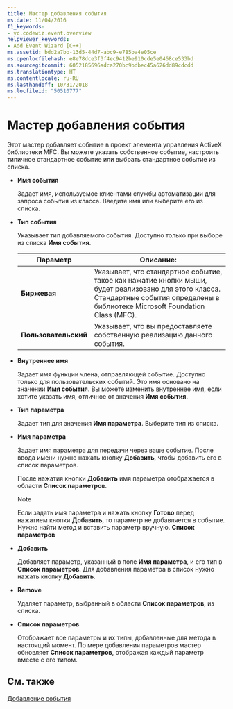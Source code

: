 ```yaml
---
title: Мастер добавления события
ms.date: 11/04/2016
f1_keywords:
- vc.codewiz.event.overview
helpviewer_keywords:
- Add Event Wizard [C++]
ms.assetid: bdd2a7bb-13d5-44d7-abc9-e785ba4e05ce
ms.openlocfilehash: e8e78dce3f3f4ec9412be910cde5e0468ce533bd
ms.sourcegitcommit: 6052185696adca270bc9bdbec45a626dd89cdcdd
ms.translationtype: HT
ms.contentlocale: ru-RU
ms.lasthandoff: 10/31/2018
ms.locfileid: "50510777"
---
```

# <a name="add-event-wizard"></a>Мастер добавления события

Этот мастер добавляет событие в проект элемента управления ActiveX библиотеки MFC. Вы можете указать собственное событие, настроить типичное стандартное событие или выбрать стандартное событие из списка.

- **Имя события**

   Задает имя, используемое клиентами службы автоматизации для запроса события из класса. Введите имя или выберите его из списка.

- **Тип события**

   Указывает тип добавляемого события. Доступно только при выборе из списка **Имя события**.

   |Параметр|Описание:|
   |------------|-----------------|
   |**Биржевая**|Указывает, что стандартное событие, такое как нажатие кнопки мыши, будет реализовано для этого класса. Стандартные события определены в библиотеке Microsoft Foundation Class (MFC).|
   |**Пользовательский**|Указывает, что вы предоставляете собственную реализацию данного события.|

- **Внутреннее имя**

   Задает имя функции члена, отправляющей событие. Доступно только для пользовательских событий. Это имя основано на значении **Имя события**. Вы можете изменить внутреннее имя, если хотите указать имя, отличное от значения **Имя события**.

- **Тип параметра**

   Задает тип для значения **Имя параметра**. Выберите тип из списка.

- **Имя параметра**

   Задает имя параметра для передачи через ваше событие. После ввода имени нужно нажать кнопку **Добавить**, чтобы добавить его в список параметров.

   После нажатия кнопки **Добавить** имя параметра отображается в области **Список параметров**.

   > [!NOTE]
   > Если задать имя параметра и нажать кнопку **Готово** перед нажатием кнопки **Добавить**, то параметр не добавляется в событие. Нужно найти метод и вставить параметр вручную. **Список параметров**

- **Добавить**

   Добавляет параметр, указанный в поле **Имя параметра**, и его тип в **Список параметров**. Для добавления параметра в список нужно нажать кнопку **Добавить**.

- **Remove**

   Удаляет параметр, выбранный в области **Список параметров**, из списка.

- **Список параметров**

   Отображает все параметры и их типы, добавленные для метода в настоящий момент. По мере добавления параметров мастер обновляет **Список параметров**, отображая каждый параметр вместе с его типом.

## <a name="see-also"></a>См. также

[Добавление события](../ide/adding-an-event-visual-cpp.md)